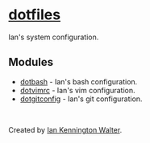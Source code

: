 # [dotfiles](https://github.com/ianwalter/dotfiles)
Ian's system configuration.

## Modules
* [dotbash](https://github.com/ianwalter/dotbash) - Ian's bash configuration.
* [dotvimrc](https://github.com/ianwalter/dotvimrc) - Ian's vim configuration.
* [dotgitconfig](https://github.com/ianwalter/dotgitconfig) - Ian's git
  configuration.

&nbsp;

Created by [Ian Kennington Walter](http://iankwalter.com).
